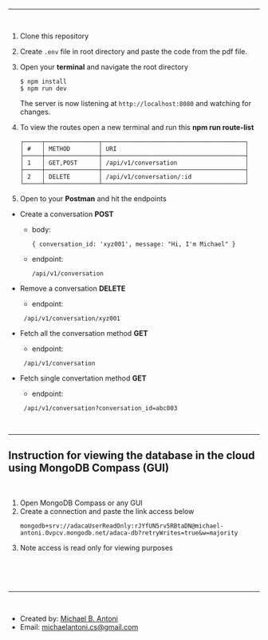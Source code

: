 

---

<br/>

1. Clone this repository
1. Create `.env` file in root directory and paste the code from the pdf file.

1. Open your **terminal** and navigate the root directory

    ```
    $ npm install
    $ npm run dev
    ```

    The server is now listening at `http://localhost:8080` and watching for changes.

1. To view the routes open a new terminal and run this **npm run route-list**
      ```
      ┌─────┬───────────────┬────────────────────────────────────────┐
      │ #   │ METHOD        │ URI                                    │
      ├─────┼───────────────┼────────────────────────────────────────┤
      │ 1   │ GET,POST      │ /api/v1/conversation                   │
      ├─────┼───────────────┼────────────────────────────────────────┤
      │ 2   │ DELETE        │ /api/v1/conversation/:id               │
      └─────┴───────────────┴────────────────────────────────────────┘
      ```

1. Open to your **Postman** and hit the endpoints


- Create a conversation **POST**
   - body:
      ```
      { conversation_id: 'xyz001', message: "Hi, I'm Michael" }
      ```
   - endpoint:
      ```
      /api/v1/conversation
      ```
- Remove a conversation **DELETE**
   - endpoint:
    ```
     /api/v1/conversation/xyz001
    ```

- Fetch all the conversation method **GET**
   - endpoint:
    ```
     /api/v1/conversation
    ```

- Fetch single convertation method **GET**
   - endpoint:
    ```
     /api/v1/conversation?conversation_id=abc003
    ```



<br/>

---

## Instruction for viewing the database in the cloud using MongoDB Compass (GUI)



<br/>

1. Open MongoDB Compass or any GUI
1. Create a connection and paste the link access below
   ```
   mongodb+srv://adacaUserReadOnly:rJYfUN5rv5RBtaDN@michael-antoni.0vpcv.mongodb.net/adaca-db?retryWrites=true&w=majority
   ```
1. Note access is read only for viewing purposes

<br/>
<br/>
<br/>

---

<br/>

-   Created by: [Michael B. Antoni](https://michaelantoni.netlify.app/)
-   Email: michaelantoni.cs@gmail.com

